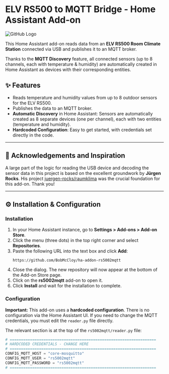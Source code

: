# ELV RS500 to MQTT Bridge - Home Assistant Add-on

![GitHub Logo](https://img.shields.io/badge/GitHub-100000?style=for-the-badge&logo=github&logoColor=white)

This Home Assistant add-on reads data from an **ELV RS500 Room Climate Station** connected via USB and publishes it to an MQTT broker.

Thanks to the **MQTT Discovery** feature, all connected sensors (up to 8 channels, each with temperature & humidity) are automatically created in Home Assistant as devices with their corresponding entities.

## ✨ Features

* Reads temperature and humidity values from up to 8 outdoor sensors for the ELV RS500.
* Publishes the data to an MQTT broker.
* **Automatic Discovery** in Home Assistant: Sensors are automatically created as 8 separate devices (one per channel), each with two entities (temperature and humidity).
* **Hardcoded Configuration**: Easy to get started, with credentials set directly in the code.

---
## 🙏 Acknowledgements and Inspiration

A large part of the logic for reading the USB device and decoding the sensor data in this project is based on the excellent groundwork by **Jürgen Rocks**. His project [juergen-rocks/raumklima](https://github.com/juergen-rocks/raumklima) was the crucial foundation for this add-on. Thank you!

---
## ⚙️ Installation & Configuration

### Installation

1.  In your Home Assistant instance, go to **Settings > Add-ons > Add-on Store**.
2.  Click the menu (three dots) in the top right corner and select **Repositories**.
3.  Paste the following URL into the text box and click **Add**:
    ```
    https://github.com/BobMcCloy/ha-addon-rs5002mqtt
    ```
4.  Close the dialog. The new repository will now appear at the bottom of the Add-on Store page.
5.  Click on the **rs5002mqtt** add-on to open it.
6.  Click **Install** and wait for the installation to complete.

### Configuration

**Important:** This add-on uses a **hardcoded configuration**. There is no configuration via the Home Assistant UI. If you need to change the MQTT credentials, you must edit the `reader.py` file directly.

The relevant section is at the top of the `rs5002mqtt/reader.py` file:

```python
# =================================================================
# HARDCODED CREDENTIALS - CHANGE HERE
# =================================================================
CONFIG_MQTT_HOST = "core-mosquitto"
CONFIG_MQTT_USER = "rs5002mqtt"
CONFIG_MQTT_PASSWORD = "rs5002mqtt"
# =================================================================
